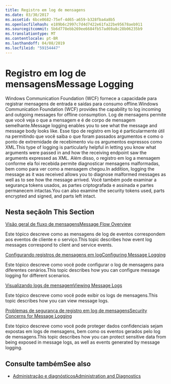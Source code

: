 ```yaml
---
title: Registro em log de mensagens
ms.date: 03/30/2017
ms.assetid: 6bce0682-75ef-4d65-a659-b328fba4a8b5
ms.openlocfilehash: e189b6c2997c7d4d7422e61fa22be95678aeb911
ms.sourcegitcommit: 5b6d778ebb269ee6684fb57ad69a8c28b06235b9
ms.translationtype: MT
ms.contentlocale: pt-BR
ms.lasthandoff: 04/08/2019
ms.locfileid: "59154447"
---
```

# <a name="message-logging"></a><span data-ttu-id="bdf6d-102">Registro em log de mensagens</span><span class="sxs-lookup"><span data-stu-id="bdf6d-102">Message Logging</span></span>
<span data-ttu-id="bdf6d-103">Windows Communication Foundation (WCF) fornece a capacidade para registrar mensagens de entrada e saídas para consumo offline.</span><span class="sxs-lookup"><span data-stu-id="bdf6d-103">Windows Communication Foundation (WCF) provides the capability to log incoming and outgoing messages for offline consumption.</span></span> <span data-ttu-id="bdf6d-104">Log de mensagens permite que você veja o que a mensagem e é de corpo de mensagem semelhante.</span><span class="sxs-lookup"><span data-stu-id="bdf6d-104">Message logging enables you to see what the message and message body looks like.</span></span> <span data-ttu-id="bdf6d-105">Esse tipo de registro em log é particularmente útil na permitindo que você saiba o que foram passados argumentos e como o ponto de extremidade de recebimento viu os argumentos expressos como XML.</span><span class="sxs-lookup"><span data-stu-id="bdf6d-105">This type of logging is particularly helpful in letting you know what arguments were passed in and how the receiving endpoint saw the arguments expressed as XML.</span></span> <span data-ttu-id="bdf6d-106">Além disso, o registro em log a mensagem conforme ela foi recebida permite diagnosticar mensagens malformadas, bem como para ver como a mensagem chegou.</span><span class="sxs-lookup"><span data-stu-id="bdf6d-106">In addition, logging the message as it was received allows you to diagnose malformed messages as well as to see how the message arrived.</span></span> <span data-ttu-id="bdf6d-107">Você também pode examinar a segurança tokens usados, as partes criptografada e assinada e partes permanecem intactas.</span><span class="sxs-lookup"><span data-stu-id="bdf6d-107">You can also examine the security tokens used, parts encrypted and signed, and parts left intact.</span></span>  
  
## <a name="in-this-section"></a><span data-ttu-id="bdf6d-108">Nesta seção</span><span class="sxs-lookup"><span data-stu-id="bdf6d-108">In This Section</span></span>  
 [<span data-ttu-id="bdf6d-109">Visão geral de fluxo de mensagens</span><span class="sxs-lookup"><span data-stu-id="bdf6d-109">Message Flow Overview</span></span>](../../../../docs/framework/wcf/diagnostics/message-flow-overview.md)  
  
 <span data-ttu-id="bdf6d-110">Este tópico descreve como as mensagens de log de eventos correspondem aos eventos de cliente e o serviço.</span><span class="sxs-lookup"><span data-stu-id="bdf6d-110">This topic describes how event log messages correspond to client and service events.</span></span>  
  
 [<span data-ttu-id="bdf6d-111">Configurando registros de mensagens em log</span><span class="sxs-lookup"><span data-stu-id="bdf6d-111">Configuring Message Logging</span></span>](../../../../docs/framework/wcf/diagnostics/configuring-message-logging.md)  
  
 <span data-ttu-id="bdf6d-112">Este tópico descreve como você pode configurar o log de mensagens para diferentes cenários.</span><span class="sxs-lookup"><span data-stu-id="bdf6d-112">This topic describes how you can configure message logging for different scenarios.</span></span>  
  
 [<span data-ttu-id="bdf6d-113">Visualizando logs de mensagem</span><span class="sxs-lookup"><span data-stu-id="bdf6d-113">Viewing Message Logs</span></span>](../../../../docs/framework/wcf/diagnostics/viewing-message-logs.md)  
  
 <span data-ttu-id="bdf6d-114">Este tópico descreve como você pode exibir os logs de mensagens.</span><span class="sxs-lookup"><span data-stu-id="bdf6d-114">This topic describes how you can view message logs.</span></span>  
  
 [<span data-ttu-id="bdf6d-115">Problemas de segurança de registro em log de mensagens</span><span class="sxs-lookup"><span data-stu-id="bdf6d-115">Security Concerns for Message Logging</span></span>](../../../../docs/framework/wcf/diagnostics/security-concerns-for-message-logging.md)  
  
 <span data-ttu-id="bdf6d-116">Este tópico descreve como você pode proteger dados confidenciais sejam expostas em logs de mensagens, bem como os eventos gerados pelo log de mensagens.</span><span class="sxs-lookup"><span data-stu-id="bdf6d-116">This topic describes how you can protect sensitive data from being exposed in message logs, as well as events generated by message logging.</span></span>  
  
## <a name="see-also"></a><span data-ttu-id="bdf6d-117">Consulte também</span><span class="sxs-lookup"><span data-stu-id="bdf6d-117">See also</span></span>

- [<span data-ttu-id="bdf6d-118">Administração e diagnósticos</span><span class="sxs-lookup"><span data-stu-id="bdf6d-118">Administration and Diagnostics</span></span>](../../../../docs/framework/wcf/diagnostics/index.md)
